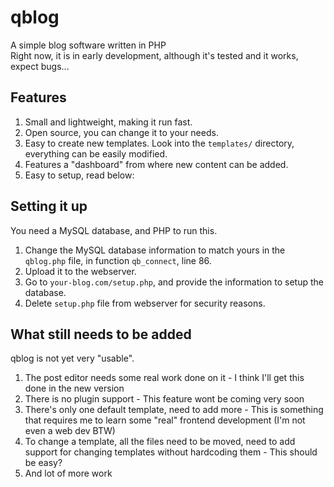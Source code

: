 # qblog
A simple blog software written in PHP  
Right now, it is in early development, although it's tested and it works, expect bugs...  
## Features  
  
1. Small and lightweight, making it run fast.
2. Open source, you can change it to your needs.
3. Easy to create new templates. Look into the `templates/` directory, everything can be easily modified.  
4. Features a "dashboard" from where new content can be added.  
5. Easy to setup, read below:  

## Setting it up
You need a MySQL database, and PHP to run this.  
1. Change the MySQL database information to match yours in the `qblog.php` file, in function `qb_connect`, line 86.  
2. Upload it to the webserver.  
3. Go to `your-blog.com/setup.php`, and provide the information to setup the database.  
4. Delete `setup.php` file from webserver for security reasons.  
  
## What still needs to be added  
qblog is not yet very "usable".  

1. The post editor needs some real work done on it - I think I'll get this done in the new version
2. There is no plugin support - This feature wont be coming very soon
3. There's only one default template, need to add more - This is something that requires me to learn some "real" frontend development (I'm not even a web dev BTW)
4. To change a template, all the files need to be moved, need to add support for changing templates without hardcoding them - This should be easy?
5. And lot of more work

